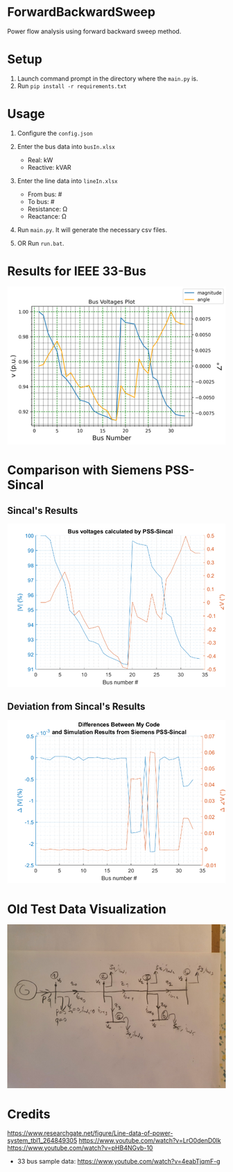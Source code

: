 # ForwardBackwardSweep
 Power flow analysis using forward backward sweep method.

# Setup
1. Launch command prompt in the directory where the `main.py` is.
2. Run `pip install -r requirements.txt`

# Usage
1. Configure the `config.json` 
1. Enter the bus data into `busIn.xlsx` 
    - Real: kW
    - Reactive: kVAR

2. Enter the line data into `lineIn.xlsx` 
    - From bus: #
    - To bus: #
    - Resistance: Ω
    - Reactance: Ω

3. Run  `main.py`. It will generate the necessary csv files.

4. OR Run  `run.bat`.

# Results for IEEE 33-Bus 
![image](./COMPARISON_WITH_SIEMENS-SINCAL\busVolt_pu.png)

# Comparison with Siemens PSS-Sincal
## Sincal's Results
![image](./COMPARISON_WITH_SIEMENS-SINCAL\sincalRes.png)

## Deviation from Sincal's Results
![image](./COMPARISON_WITH_SIEMENS-SINCAL\comparison.png)

# Old Test Data Visualization
![test data image](./pics/oldDataHandwritten.jpg)

# Credits

https://www.researchgate.net/figure/Line-data-of-power-system_tbl1_264849305
https://www.youtube.com/watch?v=LrO0denD0lk
https://www.youtube.com/watch?v=pHB4NGvb-10

- 33 bus sample data: https://www.youtube.com/watch?v=4eabTjqmF-g